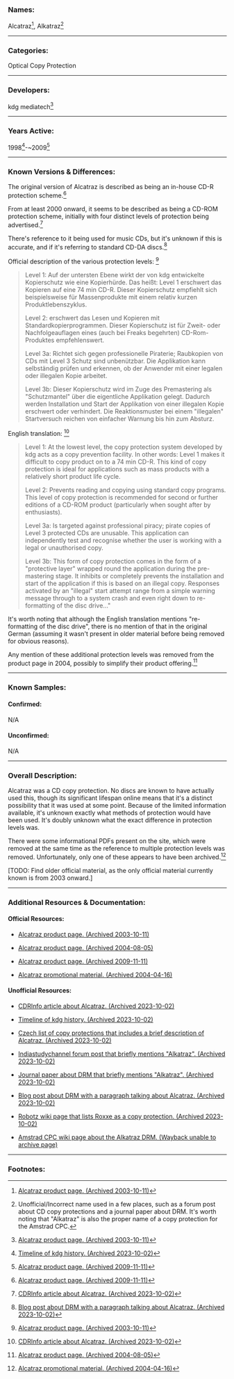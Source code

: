 ### Names: 

Alcatraz[^Alcatraz_Product_Page_2003], Alkatraz[^Alkatraz_Usage]

[^Alcatraz_Product_Page_2003]: [Alcatraz product page. (Archived 2003-10-11)](https://web.archive.org/web/20031011203913/http://www.kdg-mt.com/1/product_d_6.html)

[^Alkatraz_Usage]: Unofficial/Incorrect name used in a few places, such as a forum post about CD copy protections[^Alkatraz_indiastudychannel] and a journal paper about DRM.[^Alkatraz_Arxiv] It's worth noting that "Alkatraz" is also the proper name of a copy protection for the Amstrad CPC.[^Alkatraz_Amstrad]

[^Alkatraz_indiastudychannel]: [Indiastudychannel forum post that briefly mentions "Alkatraz". (Archived 2023-10-02)](https://web.archive.org/web/20231002194853/https://www.indiastudychannel.com/experts/4307-Copy-protected-cd)

[^Alkatraz_Arxiv]: [Journal paper about DRM that briefly mentions "Alkatraz"  (Archived 2023-10-02)](https://web.archive.org/web/20231002195309/https://arxiv.org/ftp/arxiv/papers/0911/0911.0402.pdf)

[^Alkatraz_Amstrad]: [Amstrad CPC wiki page about the Alkatraz DRM. (Wayback unable to archive page)](https://www.cpcwiki.eu/index.php?title=Howto:_Alkatraz_and_other_protections)

***

### Categories: 

Optical Copy Protection

***

### Developers:

kdg mediatech[^Alcatraz_Product_Page_2003]

***

### Years Active: 

1998[^kdg_Timeline]-~2009[^Alcatraz_Product_Page_2009]

[^kdg_Timeline]: [Timeline of kdg history. (Archived 2023-10-02)](https://web.archive.org/web/20231002191724/https://www.kdg.at/kdg-campus/)

[^Alcatraz_Product_Page_2009]: [Alcatraz product page. (Archived 2009-11-11)](https://web.archive.org/web/20091111022912/http://www.kdg-mt.com/1/product_d_6.html)

***

### Known Versions & Differences: 

The original version of Alcatraz is described as being an in-house CD-R protection scheme.[^Alcatraz_Product_Page_2009]

From at least 2000 onward, it seems to be described as being a CD-ROM protection scheme, initially with four distinct levels of protection being advertised.[^Alcatraz_CDRInfo]

There's reference to it being used for music CDs, but it's unknown if this is accurate, and if it's referring to standard CD-DA discs.[^Alcatraz_hifiporadna]

Official description of the various protection levels: [^Alcatraz_Product_Page_2003]

> Level 1: Auf der untersten Ebene wirkt der von kdg entwickelte Kopierschutz wie eine Kopierhürde. Das heißt: Level 1 erschwert das Kopieren auf eine 74 min CD-R. Dieser Kopierschutz empfiehlt sich beispielsweise für Massenprodukte mit einem relativ kurzen Produktlebenszyklus.
>
> Level 2: erschwert das Lesen und Kopieren mit Standardkopierprogrammen. Dieser Kopierschutz ist für Zweit- oder Nachfolgeauflagen eines (auch bei Freaks begehrten) CD-Rom-Produktes empfehlenswert.
>
> Level 3a: Richtet sich gegen professionelle Piraterie; Raubkopien von CDs mit Level 3 Schutz sind unbenützbar. Die Applikation kann selbständig prüfen und erkennen, ob der Anwender mit einer legalen oder illegalen Kopie arbeitet.
>
> Level 3b: Dieser Kopierschutz wird im Zuge des Premastering als "Schutzmantel" über die eigentliche Applikation gelegt. Dadurch werden Installation und Start der Applikation von einer illegalen Kopie erschwert oder verhindert. Die Reaktionsmuster bei einem "illegalen" Startversuch reichen von einfacher Warnung bis hin zum Absturz.


English translation: [^Alcatraz_CDRInfo]

> Level 1: At the lowest level, the copy protection system developed by kdg acts as a copy prevention facility. In other words: Level 1 makes it difficult to copy product on to a 74 min CD-R. This kind of copy protection is ideal for applications such as mass products with a relatively short product life cycle.
>
> Level 2: Prevents reading and copying using standard copy programs. This level of copy protection is recommended for second or further editions of a CD-ROM product (particularly when sought after by enthusiasts).
>
> Level 3a: Is targeted against professional piracy; pirate copies of Level 3 protected CDs are unusable. This application can independently test and recognise whether the user is working with a legal or unauthorised copy.
>
> Level 3b: This form of copy protection comes in the form of a "protective layer" wrapped round the application during the pre-mastering stage. It inhibits or completely prevents the installation and start of the application if this is based on an illegal copy. Responses activated by an "illegal" start attempt range from a simple warning message through to a system crash and even right down to re-formatting of the disc drive..." 

It's worth noting that although the English translation mentions "re-formatting of the disc drive", there is no mention of that in the original German (assuming it wasn't present in older material before being removed for obvious reasons).

Any mention of these additional protection levels was removed from the product page in 2004, possibly to simplify their product offering.[^Alcatraz_Product_Page_2004]

[^Alcatraz_CDRInfo]: [CDRInfo article about Alcatraz. (Archived 2023-10-02)](https://web.archive.org/web/20231002192828/https://cdrinfo.com/d7/content/alcatraz-copy-protection)

[^Alcatraz_Product_Page_2004]: [Alcatraz product page. (Archived 2004-08-05)](https://web.archive.org/web/20040805061923/http://www.kdg-mt.com:80/1/product_d_6.html)

[^Alcatraz_hifiporadna]: [Blog post about DRM with a paragraph talking about Alcatraz. (Archived 2023-10-02)](https://web.archive.org/web/20231002193931/https://www.hifiporadna.cz/jake-ochrany-obsahuji-hudebni-cd-a231)

***

### Known Samples:
 
#### Confirmed:

 N/A

#### Unconfirmed: 

N/A

***

### Overall Description:

Alcatraz was a CD copy protection. No discs are known to have actually used this, though its significant lifespan online means that it's a distinct possibility that it was used at some point. Because of the limited information available, it's unknown exactly what methods of protection would have been used. It's doubly unknown what the exact difference in protection levels was.

There were some informational PDFs present on the site, which were removed at the same time as the reference to multiple protection levels was removed. Unfortunately, only one of these appears to have been archived.[^Alcatraz_Promo]

[TODO: Find older official material, as the only official material currently known is from 2003 onward.]

[^Alcatraz_Promo]: [Alcatraz promotional material. (Archived 2004-04-16)](https://web.archive.org/web/20040416164237/http://www.kdg-mt.com/downloads/1/al.pdf)

***

### Additional Resources & Documentation:

#### Official Resources:

* [Alcatraz product page. (Archived 2003-10-11)](https://web.archive.org/web/20031011203913/http://www.kdg-mt.com/1/product_d_6.html)

* [Alcatraz product page. (Archived 2004-08-05)](https://web.archive.org/web/20040805061923/http://www.kdg-mt.com:80/1/product_d_6.html)

* [Alcatraz product page. (Archived 2009-11-11)](https://web.archive.org/web/20091111022912/http://www.kdg-mt.com/1/product_d_6.html)

* [Alcatraz promotional material. (Archived 2004-04-16)](https://web.archive.org/web/20040416164237/http://www.kdg-mt.com/downloads/1/al.pdf)

#### Unofficial Resources:

* [CDRInfo article about Alcatraz. (Archived 2023-10-02)](https://web.archive.org/web/20231002192828/https://cdrinfo.com/d7/content/alcatraz-copy-protection)

* [Timeline of kdg history. (Archived 2023-10-02)](https://web.archive.org/web/20231002191724/https://www.kdg.at/kdg-campus/)

* [Czech list of copy protections that includes a brief description of Alcatraz. (Archived 2023-10-02)](https://web.archive.org/web/20231002194458/https://www.fi.muni.cz/usr/jkucera/pv109/2003/xnovosad.htm)

* [Indiastudychannel forum post that briefly mentions "Alkatraz". (Archived 2023-10-02)](https://web.archive.org/web/20231002194853/https://www.indiastudychannel.com/experts/4307-Copy-protected-cd)

* [Journal paper about DRM that briefly mentions "Alkatraz". (Archived 2023-10-02)](https://web.archive.org/web/20231002195309/https://arxiv.org/ftp/arxiv/papers/0911/0911.0402.pdf)

* [Blog post about DRM with a paragraph talking about Alcatraz. (Archived 2023-10-02)](https://web.archive.org/web/20231002193931/https://www.hifiporadna.cz/jake-ochrany-obsahuji-hudebni-cd-a231)

* [Robotz wiki page that lists Roxxe as a copy protection. (Archived 2023-10-02)](https://web.archive.org/web/20231002210557/http://wiki.robotz.com/index.php/CDROM_Copy_Protection_Technology) 

* [Amstrad CPC wiki page about the Alkatraz DRM. (Wayback unable to archive page)](https://www.cpcwiki.eu/index.php?title=Howto:_Alkatraz_and_other_protections)

***

### Footnotes:

